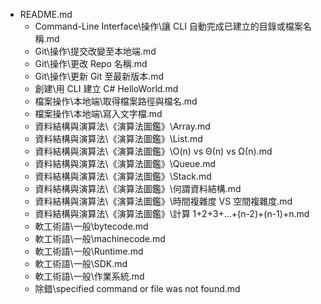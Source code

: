  * README.md
   * Command-Line Interface\操作\讓 CLI 自動完成已建立的目錄或檔案名稱.md
   * Git\操作\提交改變至本地端.md
   * Git\操作\更改 Repo 名稱.md
   * Git\操作\更新 Git 至最新版本.md
   * 創建\用 CLI 建立 C# HelloWorld.md
   * 檔案操作\本地端\取得檔案路徑與檔名.md
   * 檔案操作\本地端\寫入文字檔.md
   * 資料結構與演算法\《演算法圖鑑》\Array.md
   * 資料結構與演算法\《演算法圖鑑》\List.md
   * 資料結構與演算法\《演算法圖鑑》\O(n) vs Θ(n) vs Ω(n).md
   * 資料結構與演算法\《演算法圖鑑》\Queue.md
   * 資料結構與演算法\《演算法圖鑑》\Stack.md
   * 資料結構與演算法\《演算法圖鑑》\何謂資料結構.md
   * 資料結構與演算法\《演算法圖鑑》\時間複雜度 VS 空間複雜度.md
   * 資料結構與演算法\《演算法圖鑑》\計算 1+2+3+...+(n-2)+(n-1)+n.md
   * 軟工術語\一般\bytecode.md
   * 軟工術語\一般\machinecode.md
   * 軟工術語\一般\Runtime.md
   * 軟工術語\一般\SDK.md
   * 軟工術語\一般\作業系統.md
   * 除錯\specified command or file was not found.md
  